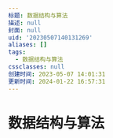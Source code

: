 ```yaml
---
标题: 数据结构与算法
描述: null
封面: null
uid: '20230507140131269'
aliases: []
tags:
  - 数据结构与算法
cssclasses: null
创建时间: 2023-05-07 14:01:31
更新时间: 2024-01-22 16:57:31
---
```


# 数据结构与算法
